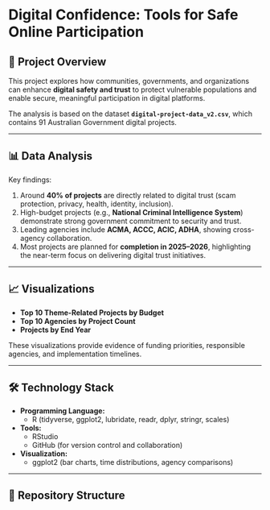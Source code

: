 # Digital Confidence: Tools for Safe Online Participation  

## 📖 Project Overview  
This project explores how communities, governments, and organizations can enhance **digital safety and trust** to protect vulnerable populations and enable secure, meaningful participation in digital platforms.  

The analysis is based on the dataset **`digital-project-data_v2.csv`**, which contains 91 Australian Government digital projects.  

---

## 📊 Data Analysis  
Key findings:  
1. Around **40% of projects** are directly related to digital trust (scam protection, privacy, health, identity, inclusion).  
2. High-budget projects (e.g., **National Criminal Intelligence System**) demonstrate strong government commitment to security and trust.  
3. Leading agencies include **ACMA, ACCC, ACIC, ADHA**, showing cross-agency collaboration.  
4. Most projects are planned for **completion in 2025–2026**, highlighting the near-term focus on delivering digital trust initiatives.  

---

## 📈 Visualizations  
- **Top 10 Theme-Related Projects by Budget**  
- **Top 10 Agencies by Project Count**  
- **Projects by End Year**  

These visualizations provide evidence of funding priorities, responsible agencies, and implementation timelines.  

---

## 🛠️ Technology Stack  
- **Programming Language:**  
  - R (tidyverse, ggplot2, lubridate, readr, dplyr, stringr, scales)  
- **Tools:**  
  - RStudio  
  - GitHub (for version control and collaboration)  
- **Visualization:**  
  - ggplot2 (bar charts, time distributions, agency comparisons)  

---

## 📂 Repository Structure  
